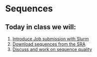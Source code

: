# Sequences


## Today in class we will:


1. [Introduce Job submission with Slurm](https://github.com/environmental-bioinformatics-master/Sequences/blob/main/SLURM.md)
2. [Download sequences from the SRA](https://github.com/environmental-bioinformatics-master/Sequences/blob/main/DOWNLOAD.md)
3. [Discuss and work on sequence quality](Quality.md)
